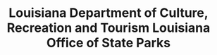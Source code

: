 ---
layout: repo
title: "Louisiana Department of Culture, Recreation and Tourism Louisiana Office of State Parks"
id: 25281
permalink: repos/25281/
---